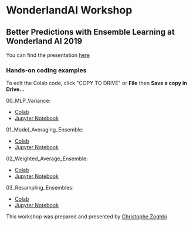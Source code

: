 # WonderlandAI Workshop
## Better Predictions with Ensemble Learning at Wonderland AI 2019

You can find the presentation [here](https://drive.google.com/open?id=1VRLpE7Cf7eRVdG071y9Zmvgi0Fnl7l_o)

### Hands-on coding examples
To edit the Colab code, click "COPY TO DRIVE" or **File** then **Save a copy in Drive…** <br />

00_MLP_Variance:
* [Colab](https://colab.research.google.com/drive/1Ass7OHu4AEhrlxufKAU8U1Xem2mLuNA3)
* [Jupyter Notebook](./notebooks/00_MLP_Variance.ipynb)


01_Model_Averaging_Ensemble:
* [Colab](https://colab.research.google.com/drive/1GQ46ibWJlY_2N5NfNN5vsakKR45CrYSd)
* [Jupyter Notebook](./notebooks/01_Model_Averaging_Ensemble.ipynb)


02_Weighted_Average_Ensemble:
* [Colab](https://colab.research.google.com/drive/1me1uKXhtF8BERqX5OqhCCAiMph_vJnKx)
* [Jupyter Notebook](./notebooks/02_Weighted_Average_Ensemble.ipynb)


03_Resampling_Ensembles:
* [Colab](https://colab.research.google.com/drive/1mZuehC6l22zsvusIHzofuimqMjLJBgR0)
* [Jupyter Notebook](./notebooks/03_Resampling_Ensembles.ipynb)


This workshop was prepared and presented by [Christophe Zoghbi](https://www.linkedin.com/in/christophezoghbi/)
